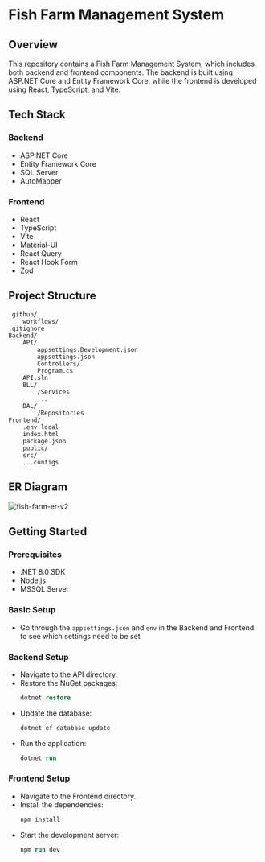 # Fish Farm Management System
## Overview
This repository contains a Fish Farm Management System, which includes both backend and frontend components. The backend is built using ASP.NET Core and Entity Framework Core, while the frontend is developed using React, TypeScript, and Vite.

## Tech Stack
### Backend
- ASP.NET Core
- Entity Framework Core
- SQL Server
- AutoMapper
### Frontend
- React
- TypeScript
- Vite
- Material-UI
- React Query
- React Hook Form
- Zod
## Project Structure

```
.github/
    workflows/
.gitignore
Backend/
    API/
        appsettings.Development.json
        appsettings.json
        Controllers/
        Program.cs
    API.sln
    BLL/
        /Services
        ...
    DAL/
        /Repositories
Frontend/
    .env.local
    index.html
    package.json
    public/
    src/
    ...configs
```
## ER Diagram
![fish-farm-er-v2](https://github.com/user-attachments/assets/01a18d25-f1b5-4989-9c24-64cd9d4bd6aa)

## Getting Started
### Prerequisites
- .NET 8.0 SDK
- Node.js
- MSSQL Server
### Basic Setup
- Go through the `appsettings.json` and `env` in the Backend and Frontend to see which settings need to be set
### Backend Setup
- Navigate to the API directory.
- Restore the NuGet packages:
  ```ps
  dotnet restore
    ```
- Update the database:
  ```ps
  dotnet ef database update
  ```
- Run the application:
  ```ps
  dotnet run
  ```
### Frontend Setup
- Navigate to the Frontend directory.
- Install the dependencies:
  ```ps
  npm install
  ```
- Start the development server:
  ```ps
  npm run dev
  ```
